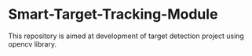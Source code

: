 Smart-Target-Tracking-Module
============================

This repository is aimed at development of target detection project using opencv library.

